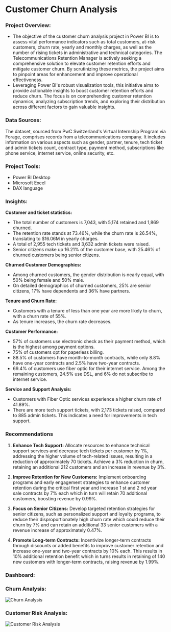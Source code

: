 # Customer Churn Analysis

### Project Overview:
- The objective of the customer churn analysis project in Power BI is to assess vital performance indicators such as total customers, at-risk customers, churn rate, yearly and monthly charges, as well as the number of rising tickets in administrative and technical categories. The Telecommunications Retention Manager is actively seeking a comprehensive solution to elevate customer retention efforts and mitigate customer churn. By scrutinizing these metrics, the project aims to pinpoint areas for enhancement and improve operational effectiveness.
- Leveraging Power BI's robust visualization tools, this initiative aims to provide actionable insights to boost customer retention efforts and reduce churn. The focus is on comprehending customer retention dynamics, analyzing subscription trends, and exploring their distribution across different factors to gain valuable insights.

### Data Sources:
The dataset, sourced from PwC Switzerland's Virtual Internship Program via Forage, comprises records from a telecommunications company. It includes information on various aspects such as gender, partner, tenure, tech ticket and admin tickets count, contract type, payment method, subscriptions like phone service, internet service, online security, etc.

### Project Tools:
- Power BI Desktop
- Microsoft Excel
- DAX language

### Insights:
**Customer and ticket statistics:**
- The total number of customers is 7,043, with 5,174 retained and 1,869 churned.
- The retention rate stands at 73.46%, while the churn rate is 26.54%, translating to $16.06M in yearly charges.
- A total of 2,955 tech tickets and 3,632 admin tickets were raised.
- Senior citizens make up 16.21% of the customer base, with 25.46% of churned customers being senior citizens.

**Churned Customer Demographics:**
- Among churned customers, the gender distribution is nearly equal, with 50% being female and 50% male.
- On detailed demographics of churned customers, 25% are senior citizens, 17% have dependents and 36% have partners.
  
**Tenure and Churn Rate:**
- Customers with a tenure of less than one year are more likely to churn, with a churn rate of 55%.
- As tenure increases, the churn rate decreases.

**Customer Performance:**
- 57% of customers use electronic check as their payment method, which is the highest among payment options.
- 75% of customers opt for paperless billing.
- 88.5% of customers have month-to-month contracts, while only 8.8% have one-year contracts and 2.5% have two-year contracts.
- 69.4% of customers use fiber optic for their internet service. Among the remaining customers, 24.5% use DSL, and 6% do not subscribe to internet service.

**Service and Support Analysis:**
- Customers with Fiber Optic services experience a higher churn rate of 41.89%.
- There are more tech support tickets, with 2,173 tickets raised, compared to 885 admin tickets. This indicates a need for improvements in tech support.

### Recommendations
1. **Enhance Tech Support:**
Allocate resources to enhance technical support services and decrease tech tickets per customer by 1%, addressing the higher volume of tech-related issues, resulting in a reduction of approximately 70 tickets. Achieve a 3% reduction in churn, retaining an additional 212 customers and an increase in revenue by 3%.

2. **Improve Retention for New Customers:**
Implement onboarding programs and early engagement strategies to enhance customer retention during the critical first year and increase 1 st and 2 nd year sale contracts by 7% each which in turn will retain 70 additional customers, boosting revenue by 0.99%.

3. **Focus on Senior Citizens:**
Develop targeted retention strategies for senior citizens, such as personalized support and loyalty programs, to reduce their disproportionately high churn rate which could reduce their churn by 7% and can retain an additional 33 senior customers with a revenue increase of approximately 0.47%.

4. **Promote Long-term Contracts:**
Incentivize longer-term contracts through discounts or added benefits to improve customer retention and increase one-year and two-year contracts by 10% each. This results in 10% additional retention benefit which in turns results in retaining of 140 new customers with longer-term contracts, raising revenue by 1.99%.

### Dashboard:
### Churn Analysis:
![Churn Analysis](https://github.com/ChellalakshmiV/Customer_Churn_Analysis/assets/162456368/216940a4-dc12-4130-95cf-5647397d892b)

### Customer Risk Analysis:
![Customer Risk Analysis](https://github.com/ChellalakshmiV/Customer_Churn_Analysis/assets/162456368/8386ee78-d40a-4d6b-9dc4-514d0faac7b2)



